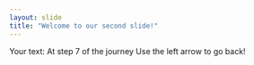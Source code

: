 ```yaml
---
layout: slide
title: "Welcome to our second slide!"
---
```

Your text: At step 7 of the journey
Use the left arrow to go back!
